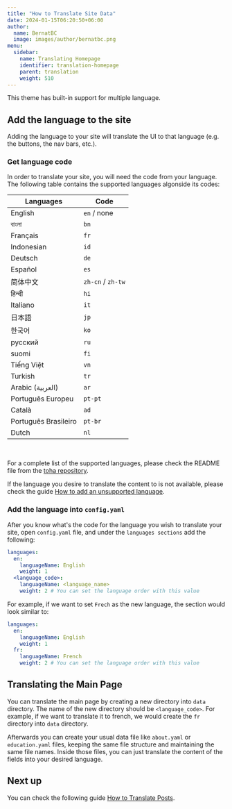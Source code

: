 ```yaml
---
title: "How to Translate Site Data"
date: 2024-01-15T06:20:50+06:00
author:
  name: BernatBC
  image: images/author/bernatbc.png
menu:
  sidebar:
    name: Translating Homepage
    identifier: translation-homepage
    parent: translation
    weight: 510
---
```


This theme has built-in support for multiple language.

## Add the language to the site

Adding the language to your site will translate the UI to that language (e.g. the buttons, the nav bars, etc.).

### Get language code

In order to translate your site, you will need the code from your language. The following table contains the supported languages algonside its codes:

| Languages            | Code              |
|----------------------|-------------------|
| English              | `en` / none       |
| বাংলা                 | `bn`              |
| Français             | `fr`              |
| Indonesian           | `id`              |
| Deutsch              | `de`              |
| Español              | `es`              |
| 简体中文              | `zh-cn` / `zh-tw` |
| हिन्दी                  | `hi`              |
| Italiano             | `it`              |
| 日本語                | `jp`              |
| 한국어                | `ko`              |
| русский              | `ru`              |
| suomi                | `fi`              |
| Tiếng Việt           | `vn`              |
| Turkish              | `tr`              |
| Arabic (العربية)        | `ar`              |
| Português Europeu    | `pt-pt`           |
| Català               | `ad`              |
| Português Brasileiro | `pt-br`           |
| Dutch                | `nl`              |

</br>

For a complete list of the supported languages, please check the README file from the [toha repository](https://github.com/hugo-toha/toha).

If the language you desire to translate the content to is not available, please check the guide [How to add an unsupported language](/posts/translation/new-language/).

### Add the language into `config.yaml`

After you know what's the code for the language you wish to translate your site, open `config.yaml` file, and under the `languages sections` add the following:

```yaml
languages:
  en:
    languageName: English
    weight: 1
  <language_code>:
    languageName: <language_name>
    weight: 2 # You can set the language order with this value

```

For example, if we want to set `Frech` as the new language, the section would look similar to:

```yaml
languages:
  en:
    languageName: English
    weight: 1
  fr:
    languageName: French
    weight: 2 # You can set the language order with this value

```

## Translating the Main Page

You can translate the main page by creating a new directory into `data` directory. The name of the new directory should be `<language_code>`. For example, if we want to translate it to french, we would create the `fr` directory into `data` directory.

Afterwards you can create your usual data file like `about.yaml` or `education.yaml` files, keeping the same file structure and maintaining the same file names. Inside those files, you can just translate the content of the fields into your desired language. 

## Next up

You can check the following guide [How to Translate Posts](/posts/translation/content/).